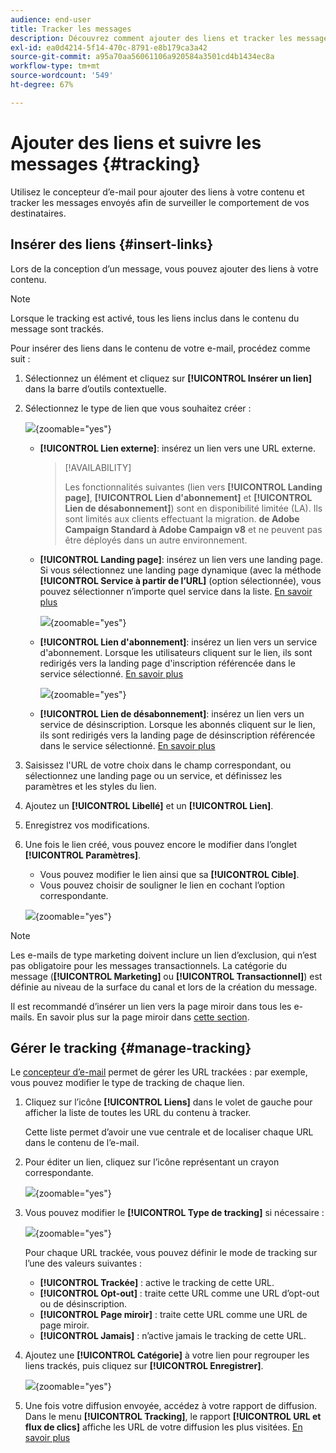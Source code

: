 ```yaml
---
audience: end-user
title: Tracker les messages
description: Découvrez comment ajouter des liens et tracker les messages envoyés.
exl-id: ea0d4214-5f14-470c-8791-e8b179ca3a42
source-git-commit: a95a70aa56061106a920584a3501cd4b1434ec8a
workflow-type: tm+mt
source-wordcount: '549'
ht-degree: 67%

---
```


# Ajouter des liens et suivre les messages {#tracking}

Utilisez le concepteur d’e-mail pour ajouter des liens à votre contenu et tracker les messages envoyés afin de surveiller le comportement de vos destinataires.

## Insérer des liens {#insert-links}

Lors de la conception d’un message, vous pouvez ajouter des liens à votre contenu.

>[!NOTE]
>
>Lorsque le tracking est activé, tous les liens inclus dans le contenu du message sont trackés.

Pour insérer des liens dans le contenu de votre e-mail, procédez comme suit :

1. Sélectionnez un élément et cliquez sur **[!UICONTROL Insérer un lien]** dans la barre d’outils contextuelle.

1. Sélectionnez le type de lien que vous souhaitez créer :

   ![](assets/message-tracking-insert-link.png){zoomable=&quot;yes&quot;}

   * **[!UICONTROL Lien externe]**: insérez un lien vers une URL externe.

     >[!AVAILABILITY]
     >
     >Les fonctionnalités suivantes (lien vers **[!UICONTROL Landing page]**, **[!UICONTROL Lien d&#39;abonnement]** et **[!UICONTROL Lien de désabonnement]**) sont en disponibilité limitée (LA). Ils sont limités aux clients effectuant la migration. **de Adobe Campaign Standard à Adobe Campaign v8** et ne peuvent pas être déployés dans un autre environnement.

   * **[!UICONTROL Landing page]**: insérez un lien vers une landing page. Si vous sélectionnez une landing page dynamique (avec la méthode **[!UICONTROL Service à partir de l’URL]** (option sélectionnée), vous pouvez sélectionner n’importe quel service dans la liste. [En savoir plus](../landing-pages/create-lp.md#define-actions-on-form-submission)

     ![](assets/email-link-to-landing-page.png){zoomable=&quot;yes&quot;}

   * **[!UICONTROL Lien d&#39;abonnement]**: insérez un lien vers un service d&#39;abonnement. Lorsque les utilisateurs cliquent sur le lien, ils sont redirigés vers la landing page d&#39;inscription référencée dans le service sélectionné. [En savoir plus](../audience/manage-services.md#create-service)

     ![](assets/service-create-default-lp-link.png){zoomable=&quot;yes&quot;}

   * **[!UICONTROL Lien de désabonnement]**: insérez un lien vers un service de désinscription. Lorsque les abonnés cliquent sur le lien, ils sont redirigés vers la landing page de désinscription référencée dans le service sélectionné. [En savoir plus](../audience/manage-services.md#create-service)

   <!--* **[!UICONTROL Mirror page]**: Add a link to display the email content in a web browser. [Learn more]-->

1. Saisissez l&#39;URL de votre choix dans le champ correspondant, ou sélectionnez une landing page ou un service, et définissez les paramètres et les styles du lien.

1. Ajoutez un **[!UICONTROL Libellé]** et un **[!UICONTROL Lien]**.

1. Enregistrez vos modifications.

1. Une fois le lien créé, vous pouvez encore le modifier dans l’onglet **[!UICONTROL Paramètres]**.

   * Vous pouvez modifier le lien ainsi que sa **[!UICONTROL Cible]**.
   * Vous pouvez choisir de souligner le lien en cochant l’option correspondante.

   ![](assets/message-tracking-link-settings.png){zoomable=&quot;yes&quot;}

>[!NOTE]
>
>Les e-mails de type marketing doivent inclure un lien d’exclusion, qui n’est pas obligatoire pour les messages transactionnels. La catégorie du message (**[!UICONTROL Marketing]** ou **[!UICONTROL Transactionnel]**) est définie au niveau de la surface du canal et lors de la création du message.

Il est recommandé d’insérer un lien vers la page miroir dans tous les e-mails. En savoir plus sur la page miroir dans [cette section](mirror-page.md).

## Gérer le tracking {#manage-tracking}

Le [concepteur d’e-mail](create-email-content.md) permet de gérer les URL trackées : par exemple, vous pouvez modifier le type de tracking de chaque lien.

1. Cliquez sur l’icône **[!UICONTROL Liens]** dans le volet de gauche pour afficher la liste de toutes les URL du contenu à tracker.

   Cette liste permet d’avoir une vue centrale et de localiser chaque URL dans le contenu de l’e-mail.

1. Pour éditer un lien, cliquez sur l’icône représentant un crayon correspondante.

   ![](assets/message-tracking-edit-links.png){zoomable=&quot;yes&quot;}

1. Vous pouvez modifier le **[!UICONTROL Type de tracking]** si nécessaire :

   ![](assets/message-tracking-edit-a-link.png){zoomable=&quot;yes&quot;}

   Pour chaque URL trackée, vous pouvez définir le mode de tracking sur l’une des valeurs suivantes :

   * **[!UICONTROL Trackée]** : active le tracking de cette URL.
   * **[!UICONTROL Opt-out]** : traite cette URL comme une URL d’opt-out ou de désinscription.
   * **[!UICONTROL Page miroir]** : traite cette URL comme une URL de page miroir.
   * **[!UICONTROL Jamais]** : n’active jamais le tracking de cette URL. <!--This information is saved: if the URL appears again in a future message, its tracking is automatically deactivated.-->

1. Ajoutez une **[!UICONTROL Catégorie]** à votre lien pour regrouper les liens trackés, puis cliquez sur **[!UICONTROL Enregistrer]**.

   ![](assets/message-tracking-edit-a-link_2.png){zoomable=&quot;yes&quot;}

1. Une fois votre diffusion envoyée, accédez à votre rapport de diffusion. Dans le menu **[!UICONTROL Tracking]**, le rapport **[!UICONTROL URL et flux de clics]** affiche les URL de votre diffusion les plus visitées. [En savoir plus](../reporting/gs-reports.md)
